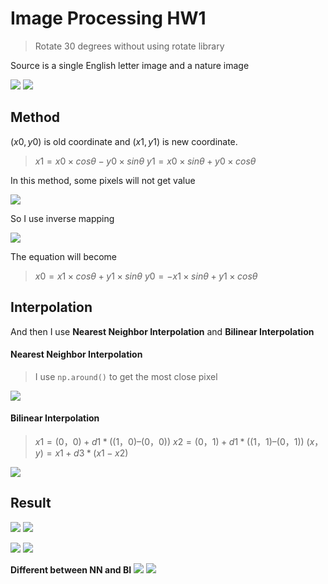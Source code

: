 <script type="text/javascript" src="http://cdn.mathjax.org/mathjax/latest/MathJax.js?config=default">
</script>


# Image Processing HW1
> Rotate 30 degrees without using rotate library

Source is a single English letter image and a nature image

![](https://i.imgur.com/x6mPnAX.png) ![](https://i.imgur.com/SLSwhLT.png)


## Method

$(x0,y0)$ is old coordinate and $(x1,y1)$ is new coordinate.

> $x1 = x0 \times cos\theta - y0 \times sin\theta$
> $y1 = x0 \times sin\theta + y0 \times cos\theta$

In this method, some pixels will not get value

![](https://i.imgur.com/M6uVwf7.png)

So I use inverse mapping

![](https://i.imgur.com/yexCTcq.jpg)

The equation will become
> $x0 = x1 \times cos\theta + y1 \times sin\theta$
> $y0 = -x1 \times sin\theta + y1 \times cos\theta$

## Interpolation
And then I use **Nearest Neighbor Interpolation** and **Bilinear Interpolation**

#### Nearest Neighbor Interpolation
> I use `np.around()` to get the most close pixel

![](https://i.imgur.com/pGwxlht.jpg)
#### Bilinear Interpolation
>  $x1 = (0，0) + d1 * ((1，0) – (0，0))$
>  $x2 = (0，1) + d1 * ((1，1) – (0，1))$
>  $(x，y)= x1+ d3 * (x1- x2)$

![](https://i.imgur.com/tZLRzzG.jpg)


## Result 
![](https://i.imgur.com/pleDUUs.png) ![](https://i.imgur.com/n5U8LAk.png)

![](https://i.imgur.com/WKuLcnQ.png) ![](https://i.imgur.com/gdrt7XM.png)

**Different between NN and BI**
![](https://i.imgur.com/aOhrln6.png) ![](https://i.imgur.com/HQNlinT.png)



